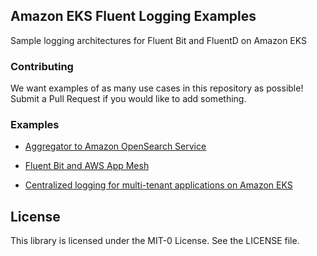## Amazon EKS Fluent Logging Examples

Sample logging architectures for Fluent Bit and FluentD on Amazon EKS

### Contributing

We want examples of as many use cases in this repository as possible! Submit a Pull Request if you would like to add something.

### Examples

* [Aggregator to Amazon OpenSearch Service](examples/aggregator-to-amazon-opensearch/README.md)

* [Fluent Bit and AWS App Mesh](examples/fluent-bit-appmesh/README.md)


* [Centralized logging for multi-tenant applications on Amazon EKS](examples/eks-msk-opensearch/README.md)

## License

This library is licensed under the MIT-0 License. See the LICENSE file.

